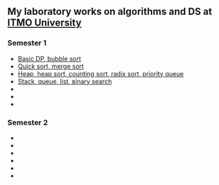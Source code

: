 ## My laboratory works on algorithms and DS at [ITMO University](https://itmo.ru)
### Semester 1
* [Basic DP, bubble sort](https://github.com/ZISRF/Algorithms-and-data-structures/tree/master/1sem/1lab)
* [Quick sort, merge sort](https://github.com/ZISRF/Algorithms-and-data-structures/tree/master/1sem/2lab)
* [Heap, heap sort, counting sort, radix sort, priority queue](https://github.com/ZISRF/Algorithms-and-data-structures/tree/master/1sem/3lab)
* [Stack, queue, list, вinary search](https://github.com/ZISRF/Algorithms-and-data-structures/tree/master/1sem/4lab)
* 
* 
* 
### Semester 2
* 
* 
* 
* 
* 
* 
